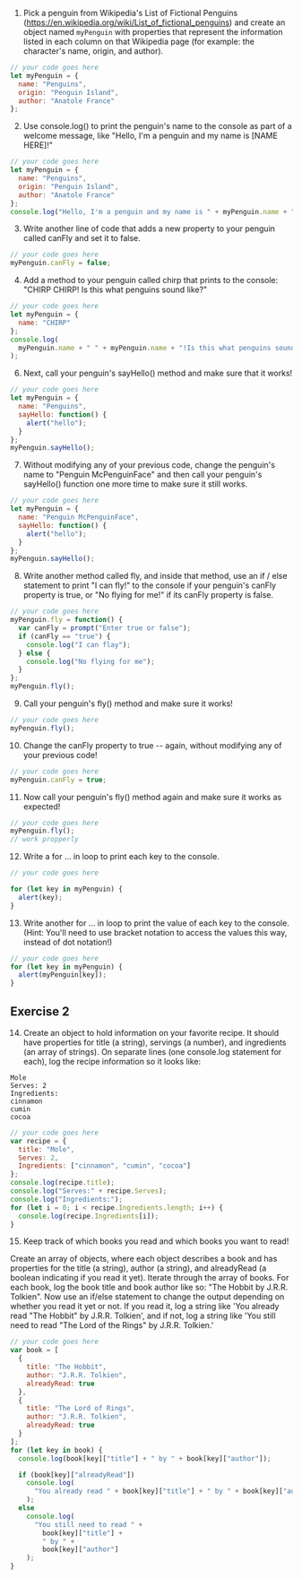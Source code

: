 1. Pick a penguin from Wikipedia's List of Fictional Penguins (https://en.wikipedia.org/wiki/List_of_fictional_penguins) and create an object named `myPenguin` with properties that represent the information listed in each column on that Wikipedia page (for example: the character's name, origin, and author).

```js
// your code goes here
let myPenguin = {
  name: "Penguins",
  origin: "Penguin Island",
  author: "Anatole France"
};
```

2. Use console.log() to print the penguin's name to the console as part of a welcome message, like "Hello, I'm a penguin and my name is [NAME HERE]!"

```js
// your code goes here
let myPenguin = {
  name: "Penguins",
  origin: "Penguin Island",
  author: "Anatole France"
};
console.log("Hello, I'm a penguin and my name is " + myPenguin.name + "!");
```

3. Write another line of code that adds a new property to your penguin called canFly and set it to false.

```js
// your code goes here
myPenguin.canFly = false;
```

4. Add a method to your penguin called chirp that prints to the console: "CHIRP CHIRP! Is this what penguins sound like?"

```js
// your code goes here
let myPenguin = {
  name: "CHIRP"
};
console.log(
  myPenguin.name + " " + myPenguin.name + "!Is this what penguins sound like?"
);
```

6. Next, call your penguin's sayHello() method and make sure that it works!

```js
// your code goes here
let myPenguin = {
  name: "Penguins",
  sayHello: function() {
    alert("hello");
  }
};
myPenguin.sayHello();
```

7. Without modifying any of your previous code, change the penguin's name to "Penguin McPenguinFace" and then call your penguin's sayHello() function one more time to make sure it still works.

```js
// your code goes here
let myPenguin = {
  name: "Penguin McPenguinFace",
  sayHello: function() {
    alert("hello");
  }
};
myPenguin.sayHello();
```

8. Write another method called fly, and inside that method, use an if / else statement to print "I can fly!" to the console if your penguin's canFly property is true, or "No flying for me!" if its canFly property is false.

```js
// your code goes here
myPenguin.fly = function() {
  var canFly = prompt("Enter true or false");
  if (canFly == "true") {
    console.log("I can flay");
  } else {
    console.log("No flying for me");
  }
};
myPenguin.fly();
```

9. Call your penguin's fly() method and make sure it works!

```js
// your code goes here
myPenguin.fly();
```

10. Change the canFly property to true -- again, without modifying any of your previous code!

```js
// your code goes here
myPenguin.canFly = true;
```

11. Now call your penguin's fly() method again and make sure it works as expected!

```js
// your code goes here
myPenguin.fly();
// work propperly
```

12. Write a for ... in loop to print each key to the console.

```js
// your code goes here

for (let key in myPenguin) {
  alert(key);
}
```

13. Write another for ... in loop to print the value of each key to the console. (Hint: You'll need to use bracket notation to access the values this way, instead of dot notation!)

```js
// your code goes here
for (let key in myPenguin) {
  alert(myPenguin[key]);
}
```

## Exercise 2

14. Create an object to hold information on your favorite recipe. It should have properties for title (a string), servings (a number), and ingredients (an array of strings).
    On separate lines (one console.log statement for each), log the recipe information so it looks like:

```
Mole
Serves: 2
Ingredients:
cinnamon
cumin
cocoa
```

```js
// your code goes here
var recipe = {
  title: "Mole",
  Serves: 2,
  Ingredients: ["cinnamon", "cumin", "cocoa"]
};
console.log(recipe.title);
console.log("Serves:" + recipe.Serves);
console.log("Ingredients:");
for (let i = 0; i < recipe.Ingredients.length; i++) {
  console.log(recipe.Ingredients[i]);
}
```

15. Keep track of which books you read and which books you want to read!

Create an array of objects, where each object describes a book and has properties for the title (a string), author (a string), and alreadyRead (a boolean indicating if you read it yet).
Iterate through the array of books. For each book, log the book title and book author like so: "The Hobbit by J.R.R. Tolkien".
Now use an if/else statement to change the output depending on whether you read it yet or not. If you read it, log a string like 'You already read "The Hobbit" by J.R.R. Tolkien', and if not, log a string like 'You still need to read "The Lord of the Rings" by J.R.R. Tolkien.'

```js
// your code goes here
var book = [
  {
    title: "The Hobbit",
    author: "J.R.R. Tolkien",
    alreadyRead: true
  },
  {
    title: "The Lord of Rings",
    author: "J.R.R. Tolkien",
    alreadyRead: true
  }
];
for (let key in book) {
  console.log(book[key]["title"] + " by " + book[key]["author"]);

  if (book[key]["alreadyRead"])
    console.log(
      "You already read " + book[key]["title"] + " by " + book[key]["author"]
    );
  else
    console.log(
      "You still need to read " +
        book[key]["title"] +
        " by " +
        book[key]["author"]
    );
}
```
